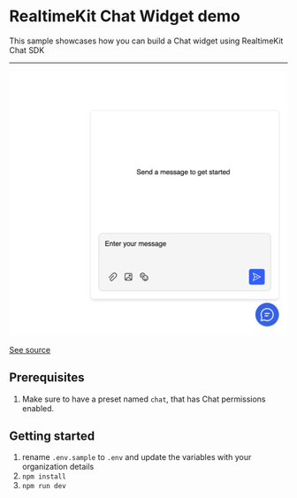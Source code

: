 # RealtimeKit Chat Widget demo

This sample showcases how you can build a Chat widget using RealtimeKit Chat SDK

---

![A screenshot of the RtkChat component](./screenshot.png)

[See source](./src/components/App.tsx)

## Prerequisites

1. Make sure to have a preset named `chat`, that has Chat permissions enabled.

## Getting started

1. rename `.env.sample` to `.env` and update the variables with your organization details
2. `npm install`
3. `npm run dev`
